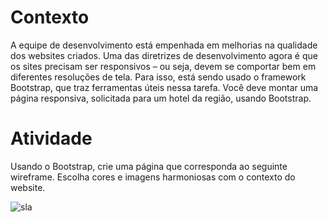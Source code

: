 # Contexto
A equipe de desenvolvimento está empenhada em melhorias na qualidade dos websites criados. Uma das diretrizes de desenvolvimento agora é que os sites precisam ser responsivos – ou seja, devem se comportar bem em diferentes resoluções de tela. Para isso, está sendo usado o framework Bootstrap, que traz ferramentas úteis nessa tarefa. Você deve montar uma página responsiva, solicitada para um hotel da região, usando Bootstrap.

# Atividade
Usando o Bootstrap, crie uma página que corresponda ao seguinte wireframe. Escolha cores e imagens harmoniosas com o contexto do website.

![sla](https://learn-us-east-1-prod-fleet02-xythos.content.blackboardcdn.com/638e5f8fa10ff/39593498?X-Blackboard-S3-Bucket=learn-us-east-1-prod-fleet01-xythos&X-Blackboard-Expiration=1731823200000&X-Blackboard-Signature=YiXnrcc1OzKp1mHSnhmepaxGULRpXgAgs2LbJoDZuZg%3D&X-Blackboard-Client-Id=306527&X-Blackboard-S3-Region=us-east-1&response-cache-control=private%2C%20max-age%3D21600&response-content-disposition=inline%3B%20filename%2A%3DUTF-8%27%27wire-ativ4.png&response-content-type=image%2Fpng&X-Amz-Security-Token=IQoJb3JpZ2luX2VjEKD%2F%2F%2F%2F%2F%2F%2F%2F%2F%2FwEaCXVzLWVhc3QtMSJIMEYCIQCpfNiI05GZDO2PG80mAt5oKw8M20jArG0IIe%2By%2BXBJ7AIhAKeesnJTlG%2F5TLErFgphbcfff94zNIDlTs74tI2bEqIyKrQFCDkQBBoMNjM1NTY3OTI0MTgzIgwhT%2FytT%2Bdrn3GBxx0qkQX0y0VNoXUfyl%2FvqLjRe6QhZUHrU8X4%2Fx82gfPK%2BcjOI5UNj1bKYJlEFrvpnxXIc5nhQNnKDDfI4TGWA91rLhavf%2Ffg2WXYHRHq%2B1fiDXsLcbFst9CVemae6cEsnwcS12xkGs%2BnWoNZOTvpnR54JtyABi94%2FBPKRaivv4MaezCwiGsbiFI4YOzbOkyvQRxocz4dai0zGW2f7FAccXbsZVNgdhnSvzLiEYkAHema4yl2w8Zga4FJRX9hlzfd7v4NOg4hfbc4KX734piuFLDfrViayFP8M44%2FCByrqZVBKUrO8KpGY%2BgHSX9H5geZbV8tkqaOn56ayCY1iM0%2BNNzAnB9XqcqFmjFyD3D9Gt5jeC8PBsP2Yjec7lNVxceLFmlfJAztL0EBEG3YBWKoubVQgiFTfg5CIJeXbPSI9gOGRVC%2BKq9tNufoS6A2r1S20fVZeqrurWXv4shhWIKNyJd%2Fy7XrlyYwXf7ELHL4YnjUUAArM6gRcQuUw7lKtv%2BHzxjK9qrp8yNZhflp7tL4ycgjI3bvbXgIbqeahhz%2BSNzKzlQzWvj%2FvRstNDfpUXPiPeY1BIexVs1w9X8EVH%2BlUsFSV9CuO4wm7w5UJFx0WA6mELnpAcZYin5XOikcTmWHwZvFX6etpiEZATLV3pX1EPEu8UQ%2FkZlwjMwuQ4h7RaD2qFy%2F3UGmmkCjFQ1bxZpU0uQkMm6zwpqkCAO4bqosLXjU6wJnCcuI8lJEuEzQLYDU8GFnk07GQjSmqyCmzHhd%2FPl93hMejSYO1jUGmVZWHJ5sTKrceZsTTY2ADEfklSKP%2FowuE%2FHzXNtVWaytRI8%2FyyVkgy0NoMNE9WqoNkw58WheMCUxu7zZBGT9sJbJ%2FjerCCSTH24wsdTkuQY6sAGaGvP4fTf3CtJwmVoyP%2FDJ0NuOYC0ypK7j6CxJjIZifDyF50hzNR%2FC1NFnwvstQxo2GcFssAkOFMJeoqIo7H3w9dgyPYgoxg7sBTTASJbOvPYkgmrZM2dvliEYWI%2FWplrce1CamUNoU64SDBZRIk%2Fw7zKY7TAQDXih%2BdygmFj5LFwW1kqRFBqUztyg3OMOcJoC6yUqSSHvBfDKmcWxWvDqqmT224ESZsvyj2BIT%2BafpA%3D%3D&X-Amz-Algorithm=AWS4-HMAC-SHA256&X-Amz-Date=20241117T000000Z&X-Amz-SignedHeaders=host&X-Amz-Expires=21600&X-Amz-Credential=ASIAZH6WM4PL7TCT5ACA%2F20241117%2Fus-east-1%2Fs3%2Faws4_request&X-Amz-Signature=ee71f4c18c8a52b64e79fa90b380132d9b46b3d46218fc5a420666409fe2c51a2-dt-content-rid-279170402_1/xid-279170402_1)  
